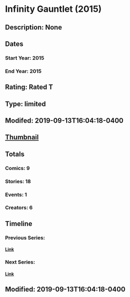 # Infinity Gauntlet (2015)
## Description: None
## Dates
### Start Year: 2015
### End Year: 2015
## Rating: Rated T
## Type: limited
## Modifed: 2019-09-13T16:04:18-0400
## [Thumbnail](http://i.annihil.us/u/prod/marvel/i/mg/c/03/553a6365a5856.jpg)
## Totals
### Comics: 9
### Stories: 18
### Events: 1
### Creators: 6
## Timeline
### Previous Series: 
#### [Link]()
### Next Series: 
#### [Link]()
## Modified: 2019-09-13T16:04:18-0400